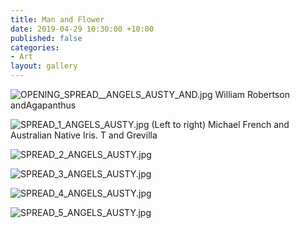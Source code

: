 ```yaml
---
title: Man and Flower
date: 2019-04-29 10:30:00 +10:00
published: false
categories:
- Art
layout: gallery
---
```


![OPENING_SPREAD__ANGELS_AUSTY_AND.jpg](/uploads/OPENING_SPREAD__ANGELS_AUSTY_AND.jpg)
William Robertson andAgapanthus

![SPREAD_1_ANGELS_AUSTY.jpg](/uploads/SPREAD_1_ANGELS_AUSTY.jpg)
(Left to right) Michael French and Australian Native Iris. T and Grevilla

![SPREAD_2_ANGELS_AUSTY.jpg](/uploads/SPREAD_2_ANGELS_AUSTY.jpg)

![SPREAD_3_ANGELS_AUSTY.jpg](/uploads/SPREAD_3_ANGELS_AUSTY.jpg)

![SPREAD_4_ANGELS_AUSTY.jpg](/uploads/SPREAD_4_ANGELS_AUSTY.jpg)

![SPREAD_5_ANGELS_AUSTY.jpg](/uploads/SPREAD_5_ANGELS_AUSTY.jpg)



